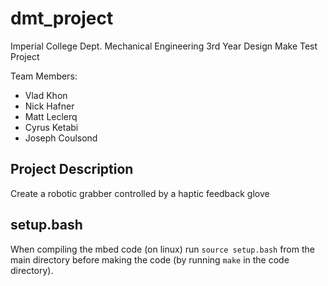 # dmt_project
Imperial College Dept. Mechanical Engineering 3rd Year Design Make Test Project

Team Members:
 - Vlad Khon
 - Nick Hafner
 - Matt Leclerq
 - Cyrus Ketabi
 - Joseph Coulsond

## Project Description
Create a robotic grabber controlled by a haptic feedback glove

## setup.bash
When compiling the mbed code (on linux) run `source setup.bash` from the main directory before making the code (by running `make` in the code directory).
